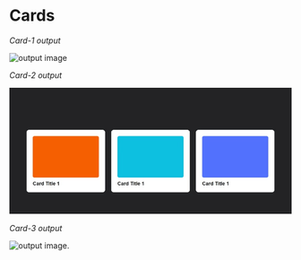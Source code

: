 # Cards

_Card-1 output_

![output image](card-1/output/card-1.gif)

_Card-2 output_

![output image](card-2/output/card-2.gif)


_Card-3 output_

![output image](card-3/output/card-3.gif).
